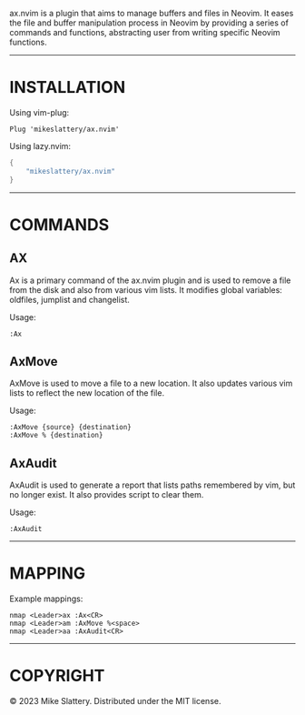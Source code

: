 ax.nvim is a plugin that aims to manage buffers and files in Neovim. It eases the file and buffer manipulation process in Neovim by providing a series of commands and functions, abstracting user from writing specific Neovim functions.

---

# INSTALLATION

Using vim-plug:

```vim
Plug 'mikeslattery/ax.nvim'
```

Using lazy.nvim:

```lua
{
    "mikeslattery/ax.nvim"
}
```

---

# COMMANDS

## AX

Ax is a primary command of the ax.nvim plugin and is used to remove a file from the disk and also from various vim lists. It modifies global variables: oldfiles, jumplist and changelist.

Usage:

```vim
:Ax
```

## AxMove

AxMove is used to move a file to a new location. It also updates various vim lists to reflect the new location of the file.

Usage:

```vim
:AxMove {source} {destination}
:AxMove % {destination}
```

## AxAudit

AxAudit is used to generate a report that lists paths remembered by vim, but no longer exist. It also provides script to clear them.

Usage:

```vim
:AxAudit
```

---

# MAPPING

Example mappings:

```vim
nmap <Leader>ax :Ax<CR>
nmap <Leader>am :AxMove %<space>
nmap <Leader>aa :AxAudit<CR>
```

---

# COPYRIGHT

© 2023 Mike Slattery. Distributed under the MIT license.
